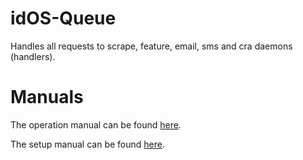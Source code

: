 # idOS-Queue

Handles all requests to scrape, feature, email, sms and cra daemons (handlers).

# Manuals

The operation manual can be found [here](Operations.md).

The setup manual can be found [here](Setup.md).
